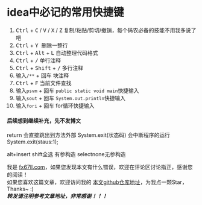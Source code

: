# idea中必记的常用快捷键

1. <kbd>Ctrl</kbd> + <kbd>C</kbd> / <kbd>V</kbd> / <kbd>X</kbd> / <kbd>Z</kbd>  复制/粘贴/剪切/撤销，每个码农必备的技能不用我多说了吧  
2. <kbd>Ctrl</kbd> + <kbd>Y </kbd>删除一整行  
3. <kbd>Ctrl</kbd> + <kbd>Alt</kbd> + <kbd>L</kbd> 自动整理代码格式  
4. <kbd>Ctrl</kbd> + <kbd>/</kbd> 单行注释  
5. <kbd>Ctrl</kbd> + <kbd>Shift</kbd> + <kbd>/</kbd> 多行注释  
6. 输入`/**` + <kbd>回车</kbd> 块注释  
7. <kbd>Ctrl</kbd> + <kbd>F</kbd> 当前文件查找  
8. 输入`psvm` + <kbd>回车</kbd> `public static void main`快捷输入  
9. 输入`sout` + <kbd>回车</kbd> `System.out.println`快捷输入  
10. 输入`fori` + <kbd>回车</kbd> for循环快捷输入  

#### 后续想到继续补充，先不发博文  

return 会直接跳出到方法外部
System.exit(状态码) 会中断程序的运行
System.exit(staus:1);

alt+insert shift全选 有参构造 selectnone无参构造

我是 [fx67ll.com](https://fx67ll.com)，如果您发现本文有什么错误，欢迎在评论区讨论指正，感谢您的阅读！  
如果您喜欢这篇文章，欢迎访问我的 [本文github仓库地址](https://github.com/fx67ll/fx67llJava/blob/main/java-blog/2021/2021-10/idea-shortcut.md)，为我点一颗Star，Thanks~ :)  
***转发请注明参考文章地址，非常感谢！！！***